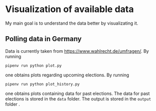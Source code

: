 # Visualization of available data

My main goal is to understand the data better by visualizating it.

## Polling data in Germany

Data is currently taken from https://www.wahlrecht.de/umfragen/. By running
```
pipenv run python plot.py
```
one obtains plots regarding upcoming elections. By running
```
pipenv run python plot_history.py
```
one obtains plots containing data for past elections. The data for past elections is stored in the `data` folder. The output is stored in the `output` folder .

